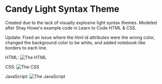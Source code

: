 # Candy Light Syntax Theme

Created due to the lack of visually explosive light syntax themes. Modeled after Shay Howe's example code in Learn to Code HTML & CSS.

Update: Fixed an issue where the html id attributes were the wrong color, changed the background color to be white, and added notebook-like borders to each line.

HTML:
![The HTML](https://github.com/bmpieretti/candy-light/blob/master/img/html.png)

CSS:
![The CSS](https://github.com/bmpieretti/candy-light/blob/master/img/css.png)

JavaScript:
![The JavaScript](https://github.com/bmpieretti/candy-light/blob/master/img/javascript.png)
